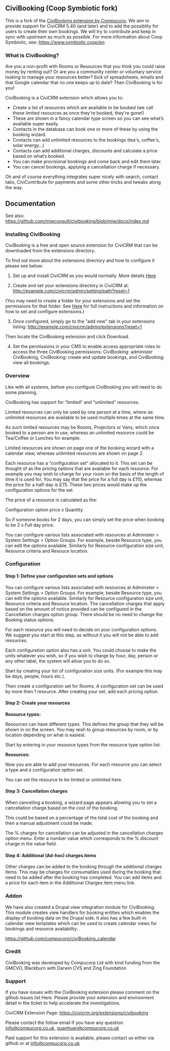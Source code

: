 ## CiviBooking (Coop Symbiotic fork)

This is a fork of the [CiviBooking extension by
Compucorp](https://github.com/compucorp/civibooking). We aim to provide support
for CiviCRM 5.40 (and later) and to add the possiblity for users to create
their own bookings. We will try to contribute and keep in sync with upstream
as much as possible. For more information about Coop Symbiotic, see:
https://www.symbiotic.coop/en

### What is CiviBooking?

Are you a non-profit with Rooms or Resources that you think you could raise money by renting out? Or are you a community center or voluntary service looking to manage your resources better? Sick of spreadsheets, emails and that Google calendar that no one keeps up to date? Then CiviBooking is for you!

CiviBooking is a CiviCRM extension which allows you to:

 - Create a list of resources which are available to be booked (we call these limited resources as once they're booked, they're gone!)
 - These are shown in a fancy calendar type screen so you can see what’s available super easily.
 - Contacts in the database can book one or more of these by using the booking wizard.
 - Contacts can add unlimited resources to the bookings (tea's, coffee's, solar energy...)
 - Contacts can add additional charges, discounts and calculate a price based on what’s booked.
 - You can make provisional bookings and come back and edit them later.
 - You can cancel bookings, applying a cancellation charge if necessary.

Oh and of course everything integrates super nicely with search, contact tabs, CiviContribute for payments and some other tricks and tweaks along the way.

## Documentation

See also: https://github.com/mjwconsult/civibooking/blob/mjw/docs/index.md

### Installing CiviBooking

CiviBooking is a free and open source extension for CiviCRM that can be downloaded from the extensions directory.

To find out more about the extensions directory and how to configure it please see below:

1. Set up and install CiviCRM as you would normally. More details [Here](https://wiki.civicrm.org/confluence/display/CRMDOC/Installation+and+Upgrades)

2. Create and set your extensions directory in CiviCRM at:
   http://example.com/civicrm/admin/setting/path?reset=1

  (You may need to create a folder for your extensions and set the permissions for that folder. See [Here](https://wiki.civicrm.org/confluence/display/CRMDOC43/Extensions) for full instructions and information on how to set and configure extensions.)

3. Once configured, simply go to the "add new" tab in your extensions listing:
  http://example.com/civicrm/admin/extensions?reset=1

  Then locate the CiviBooking extension and click Download.
  
4. Set the permissions in your CMS to enable access appropriate roles to access the three CiviBooking permissions: CiviBooking: administer CiviBooking, CiviBooking: create and update bookings, and CiviBooking: view all bookings.

### Overview
Like with all systems, before you configure CiviBooking you will need to do some planning.

CiviBooking has support for “limited” and “unlimited” resources.

Limited resources can only be used by one person at a time, where-as unlimited resources are available to be used multiple times at the same time.

As such limited resources may be Rooms, Projectors or Vans, which once booked to a person are in use, whereas an unlimited resource could be Tea/Coffee or Lunches for example.

Limited resources are shown on page one of the booking wizard with a calendar view, whereas unlimited resources are shown on page 2.

Each resource has a “configuration set” allocated to it. This set can be thought of as the pricing options that are available for each resource. For example you may wish to charge for your room on the basis of the length of time it is used for. You may say that the price for a full day is £110, whereas the price for a half-day is £75. These two prices would make up the configuration options for the set.

The price of a resource is calculated as the:

Configuration option price x Quantity

So if someone books for 2 days, you can simply set the price when booking to be 2 x Full day price.

You can configure various lists associated with resources at Administer > System Settings > Option Groups. For example, beside Resource type, you can edit the options available. Similarly for Resource configuration size unit, Resource criteria and Resouce location.

### Configuration

#### Step 1: Define your configuration sets and options
You can configure various lists associated with resources at Administer > System Settings > Option Groups. For example, beside Resource type, you can edit the options available. Similarly for Resource configuration size unit, Resource criteria and Resouce location. The cancellation charges that apply based on the amount of notice provided can be configured in the Cancellation charges option group. There should be no need to change the Booking status options.

For each resource you will need to decide on your configuration options. We suggest you start at this step, as without it you will not be able to add resources.

Each configuration option also has a unit. You could choose to make the units whatever you wish, so if you wish to charge by hour, day, person or any other label, the system will allow you to do so.

Start by creating your list of configuration size units. (For example this may be days, people, hours etc.).

Then create a configuration set for Rooms. A configuration set can be used by more then 1 resource. After creating your set, add each pricing option.

#### Step 2: Create your resources
**Resource types:**

Resources can have different types. This defines the group that they will be shown in on the screen. You may wish to group resources by room, or by location depending on what is easiest.

Start by entering in your resource types from the resource type option list.

**Resources:**

Now you are able to add your resources. For each resource you can select a type and a configuration option set.

You can set the resource to be limited or unlimited here.

#### Step 3: Cancellation charges
When cancelling a booking, a wizard page appears allowing you to set a cancellation charge based on the cost of the booking.

This could be based on a percentage of the total cost of the booking and then a manual adjustment could be made.

The % charges for cancellation can be adjusted in the cancellation charges option menu. Enter a number value which corresponds to the % discount charge in the value field.

#### Step 4: Additional (Ad-hoc) charges items
Other charges can be added to the booking through the additional charges items. This may be charges for consumables used during the booking that need to be added after the booking has completed. You can add items and a price for each item in the Additional Charges item menu link.

### Addon
We have also created a Drupal view integration module for CiviBooking. This module creates view handlers for booking entities which enables the display of booking data on the Drupal side. It also has a few built-in calendar view templates which can be used to create calendar views for bookings and resource availability.

https://github.com/compucorp/civiBooking_calendar

### Credit
CiviBooking was developed by Compucorp Ltd with kind funding from the GMCVO, Blackburn with Darwin CVS and Zing Foundation

### Support
If you have issues with the CiviBooking extension please comment on the github issues list Here. Please provide your extension and environment detail in the ticket to help accelarate the investigations.

CiviCRM Extension Page: https://civicrm.org/extensions/civibooking

Please contact the follow email if you have any question: <info@compucorp.co.uk>, <guanhuan@compucorp.co.uk>

Paid support for this extension is available, please contact us either via github or at info@compucorp.co.uk
